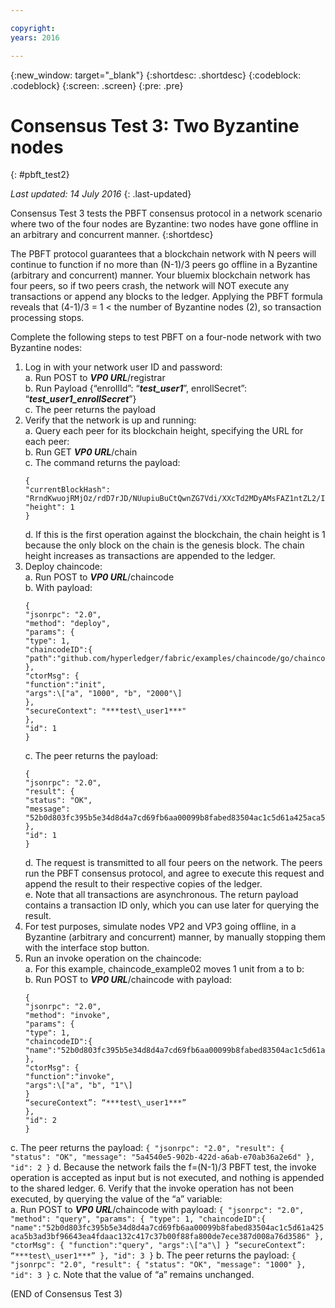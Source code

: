 ```yaml
---

copyright:
years: 2016

---
```


{:new_window: target="_blank"}
{:shortdesc: .shortdesc}
{:codeblock: .codeblock}
{:screen: .screen}
{:pre: .pre}


# Consensus Test 3: Two Byzantine nodes
{: #pbft_test2}

*Last updated: 14 July 2016*
{: .last-updated}

Consensus Test 3 tests the PBFT consensus protocol in a network scenario where two of the four nodes are Byzantine: two nodes have gone offline in an arbitrary and concurrent manner.
{:shortdesc}

The PBFT protocol guarantees that a blockchain network with N peers will continue to function if no more than (N-1)/3 peers go offline in a Byzantine (arbitrary and concurrent) manner. Your bluemix blockchain network has four peers, so if two peers crash, the network will NOT execute any transactions or append any blocks to the ledger. Applying the PBFT formula reveals that (4-1)/3 = 1 < the number of Byzantine nodes (2), so transaction processing stops.

Complete the following steps to test PBFT on a four-node network with two Byzantine nodes:
1.  Log in with your network user ID and password:  
    a.  Run POST to ***VP0 URL***/registrar  
    b.  Run Payload {“enrollId”: “***test\_user1***”, enrollSecret”: “***test\_user1\_enrollSecret***”}  
    c.  The peer returns the payload
2.  Verify that the network is up and running:  
    a.  Query each peer for its blockchain height, specifying the URL for each peer:  
    b.  Run GET ***VP0 URL***/chain  
    c.  The command returns the payload:
      ```
      {
      "currentBlockHash": "RrndKwuojRMjOz/rdD7rJD/NUupiuBuCtQwnZG7Vdi/XXcTd2MDyAMsFAZ1ntZL2/IIcSUeatIZAKS6ss7fEvg==",
      "height": 1
      }
      ```
    d.  If this is the first operation against the blockchain, the chain height is 1 because the only block on the chain is the genesis block. The chain height increases as transactions are appended to the ledger.
3.  Deploy chaincode:  
    a.  Run POST to ***VP0 URL***/chaincode  
    b.  With payload:  
      ```
      {
      "jsonrpc": "2.0",
      "method": "deploy",
      "params": {
      "type": 1,
      "chaincodeID":{
      "path":"github.com/hyperledger/fabric/examples/chaincode/go/chaincode\_example02"
      },
      "ctorMsg": {
      "function":"init",
      "args":\["a", "1000", "b", "2000"\]
      },
      "secureContext": "***test\_user1***"
      },
      "id": 1
      }
      ```
    c.  The peer returns the payload:
      ```
      {
      "jsonrpc": "2.0",
      "result": {
      "status": "OK",
      "message": "52b0d803fc395b5e34d8d4a7cd69fb6aa00099b8fabed83504ac1c5d61a425aca5b3ad3bf96643ea4fdaac132c417c37b00f88fa800de7ece387d008a76d3586"
      },
      "id": 1
      }
      ```
    d.  The request is transmitted to all four peers on the network. The peers run the PBFT consensus protocol, and agree to execute this request and append the result to their respective copies of the ledger.  
    e.  Note that all transactions are asynchronous. The return payload contains a transaction ID only, which you can use later for querying the result.
4.  For test purposes, simulate nodes VP2 and VP3 going offline, in a Byzantine (arbitrary and concurrent) manner, by manually stopping them with the interface stop button.
5.  Run an invoke operation on the chaincode:  
    a.  For this example, chaincode_example02 moves 1 unit from a to b:  
    b.  Run POST to ***VP0 URL***/chaincode with payload:
      ```
      {
      "jsonrpc": "2.0",
      "method": "invoke",
      "params": {
      "type": 1,
      "chaincodeID":{
      "name":"52b0d803fc395b5e34d8d4a7cd69fb6aa00099b8fabed83504ac1c5d61a425aca5b3ad3bf96643ea4fdaac132c417c37b00f88fa800de7ece387d008a76d3586"
      },
      "ctorMsg": {
      "function":"invoke",
      "args":\["a", "b", "1"\]
      }
      “secureContext”: “***test\_user1***”
      },
      "id": 2
      }
      ```
   c.  The peer returns the payload:
      ```
      {
      "jsonrpc": "2.0",
      "result": {
      "status": "OK",
      "message": "5a4540e5-902b-422d-a6ab-e70ab36a2e6d"
      },
      "id": 2
      }
      ```
    d.  Because the network fails the f=(N-1)/3 PBFT test, the invoke operation is accepted as input but is not executed, and nothing is appended to the shared ledger.
6.  Verify that the invoke operation has not been executed, by querying the value of the “a” variable:  
    a.  Run POST to ***VP0 URL***/chaincode with payload:
      ```
      {
      "jsonrpc": "2.0",
      "method": "query",
      "params": {
      "type": 1,
      "chaincodeID":{
      "name":"52b0d803fc395b5e34d8d4a7cd69fb6aa00099b8fabed83504ac1c5d61a425aca5b3ad3bf96643ea4fdaac132c417c37b00f88fa800de7ece387d008a76d3586"
      },
      "ctorMsg": {
      "function":"query",
      "args":\["a"\]
      }
      “secureContext”: “***test\_user1***”
      },
      "id": 3
      }
      ```
    b.  The peer returns the payload:
      ```
      {
      "jsonrpc": "2.0",
      "result": {
      "status": "OK",
      "message": "1000"
      },
      "id": 3
      }
      ```
    c.  Note that the value of “a” remains unchanged.

  (END of Consensus Test 3)
